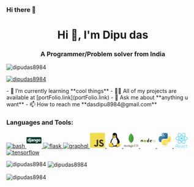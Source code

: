 ### Hi there 👋

<!--
**Dipudas8984/Dipudas8984** is a ✨ _special_ ✨ repository because its `README.md` (this file) appears on your GitHub profile.
--!>
<h1 align="center">Hi 👋, I'm Dipu das</h1>
<h3 align="center">A Programmer/Problem solver from India</h3>

<p align="left"> <img src="https://komarev.com/ghpvc/?username=dipudas8984&label=Profile%20views&color=0e75b6&style=flat" alt="dipudas8984" /> </p>

<p align="left"> <a href="https://github.com/ryo-ma/github-profile-trophy"><img src="https://github-profile-trophy.vercel.app/?username=dipudas8984" alt="dipudas8984" /></a> </p>

- 🌱 I’m currently learning **cool things**

- 👨‍💻 All of my projects are available at [portFolio.link](portFolio.link)

- 💬 Ask me about **anything u want**

- 📫 How to reach me **dasdipu8984@gmail.com**


<h3 align="left">Languages and Tools:</h3>
<p align="left"> <a href="https://www.gnu.org/software/bash/" target="_blank"> <img src="https://www.vectorlogo.zone/logos/gnu_bash/gnu_bash-icon.svg" alt="bash" width="40" height="40"/> </a> <a href="https://www.djangoproject.com/" target="_blank"> <img src="https://raw.githubusercontent.com/devicons/devicon/master/icons/django/django-original.svg" alt="django" width="40" height="40"/> </a> <a href="https://flask.palletsprojects.com/" target="_blank"> <img src="https://www.vectorlogo.zone/logos/pocoo_flask/pocoo_flask-icon.svg" alt="flask" width="40" height="40"/> </a> <a href="https://graphql.org" target="_blank"> <img src="https://www.vectorlogo.zone/logos/graphql/graphql-icon.svg" alt="graphql" width="40" height="40"/> </a> <a href="https://developer.mozilla.org/en-US/docs/Web/JavaScript" target="_blank"> <img src="https://raw.githubusercontent.com/devicons/devicon/master/icons/javascript/javascript-original.svg" alt="javascript" width="40" height="40"/> </a> <a href="https://www.linux.org/" target="_blank"> <img src="https://raw.githubusercontent.com/devicons/devicon/master/icons/linux/linux-original.svg" alt="linux" width="40" height="40"/> </a> <a href="https://www.mongodb.com/" target="_blank"> <img src="https://raw.githubusercontent.com/devicons/devicon/master/icons/mongodb/mongodb-original-wordmark.svg" alt="mongodb" width="40" height="40"/> </a> <a href="https://nodejs.org" target="_blank"> <img src="https://raw.githubusercontent.com/devicons/devicon/master/icons/nodejs/nodejs-original-wordmark.svg" alt="nodejs" width="40" height="40"/> </a> <a href="https://www.python.org" target="_blank"> <img src="https://raw.githubusercontent.com/devicons/devicon/master/icons/python/python-original.svg" alt="python" width="40" height="40"/> </a> <a href="https://reactjs.org/" target="_blank"> <img src="https://raw.githubusercontent.com/devicons/devicon/master/icons/react/react-original-wordmark.svg" alt="react" width="40" height="40"/> </a> <a href="https://www.tensorflow.org" target="_blank"> <img src="https://www.vectorlogo.zone/logos/tensorflow/tensorflow-icon.svg" alt="tensorflow" width="40" height="40"/> </a> </p>

<p><img align="left" src="https://github-readme-stats.vercel.app/api/top-langs?username=dipudas8984&show_icons=true&locale=en&layout=compact" alt="dipudas8984" /></p>

<p>&nbsp;<img align="center" src="https://github-readme-stats.vercel.app/api?username=dipudas8984&show_icons=true&locale=en" alt="dipudas8984" /></p>

<p><img align="center" src="https://github-readme-streak-stats.herokuapp.com/?user=dipudas8984&" alt="dipudas8984" /></p>
